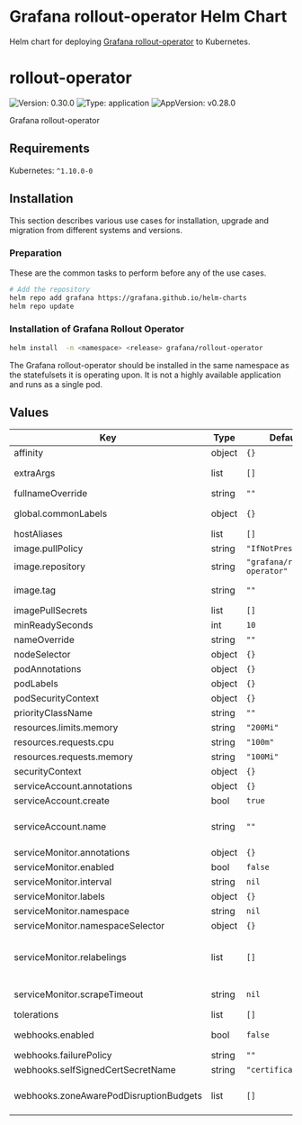 # Grafana rollout-operator Helm Chart

Helm chart for deploying [Grafana rollout-operator](https://github.com/grafana/rollout-operator) to Kubernetes.

# rollout-operator

![Version: 0.30.0](https://img.shields.io/badge/Version-0.30.0-informational?style=flat-square) ![Type: application](https://img.shields.io/badge/Type-application-informational?style=flat-square) ![AppVersion: v0.28.0](https://img.shields.io/badge/AppVersion-v0.28.0-informational?style=flat-square)

Grafana rollout-operator

## Requirements

Kubernetes: `^1.10.0-0`

## Installation

This section describes various use cases for installation, upgrade and migration from different systems and versions.

### Preparation

These are the common tasks to perform before any of the use cases.

```bash
# Add the repository
helm repo add grafana https://grafana.github.io/helm-charts
helm repo update
```

### Installation of Grafana Rollout Operator

```bash
helm install  -n <namespace> <release> grafana/rollout-operator
```

The Grafana rollout-operator should be installed in the same namespace as the statefulsets it is operating upon.
It is not a highly available application and runs as a single pod.

## Values

| Key                                    | Type   | Default                      | Description                                                                                                                                                                  |
|----------------------------------------|--------|------------------------------|------------------------------------------------------------------------------------------------------------------------------------------------------------------------------|
| affinity                               | object | `{}`                         |                                                                                                                                                                              |
| extraArgs                              | list   | `[]`                         | List of additional CLI arguments to configure rollout-operator (example: `--log.level=info`)                                                                                 |
| fullnameOverride                       | string | `""`                         |                                                                                                                                                                              |
| global.commonLabels                    | object | `{}`                         | Common labels for all object directly managed by this chart.                                                                                                                 |
| hostAliases                            | list   | `[]`                         | hostAliases to add                                                                                                                                                           |
| image.pullPolicy                       | string | `"IfNotPresent"`             |                                                                                                                                                                              |
| image.repository                       | string | `"grafana/rollout-operator"` |                                                                                                                                                                              |
| image.tag                              | string | `""`                         | Overrides the image tag whose default is the chart appVersion.                                                                                                               |
| imagePullSecrets                       | list   | `[]`                         |                                                                                                                                                                              |
| minReadySeconds                        | int    | `10`                         |                                                                                                                                                                              |
| nameOverride                           | string | `""`                         |                                                                                                                                                                              |
| nodeSelector                           | object | `{}`                         |                                                                                                                                                                              |
| podAnnotations                         | object | `{}`                         | Pod Annotations                                                                                                                                                              |
| podLabels                              | object | `{}`                         | Pod (extra) Labels                                                                                                                                                           |
| podSecurityContext                     | object | `{}`                         |                                                                                                                                                                              |
| priorityClassName                      | string | `""`                         |                                                                                                                                                                              |
| resources.limits.memory                | string | `"200Mi"`                    |                                                                                                                                                                              |
| resources.requests.cpu                 | string | `"100m"`                     |                                                                                                                                                                              |
| resources.requests.memory              | string | `"100Mi"`                    |                                                                                                                                                                              |
| securityContext                        | object | `{}`                         |                                                                                                                                                                              |
| serviceAccount.annotations             | object | `{}`                         | Annotations to add to the service account                                                                                                                                    |
| serviceAccount.create                  | bool   | `true`                       | Specifies whether a service account should be created                                                                                                                        |
| serviceAccount.name                    | string | `""`                         | The name of the service account to use. If not set and create is true, a name is generated using the fullname template                                                       |
| serviceMonitor.annotations             | object | `{}`                         | ServiceMonitor annotations                                                                                                                                                   |
| serviceMonitor.enabled                 | bool   | `false`                      | Create ServiceMonitor to scrape metrics for Prometheus                                                                                                                       |
| serviceMonitor.interval                | string | `nil`                        | ServiceMonitor scrape interval                                                                                                                                               |
| serviceMonitor.labels                  | object | `{}`                         | Additional ServiceMonitor labels                                                                                                                                             |
| serviceMonitor.namespace               | string | `nil`                        | Alternative namespace for ServiceMonitor resources                                                                                                                           |
| serviceMonitor.namespaceSelector       | object | `{}`                         | Namespace selector for ServiceMonitor resources                                                                                                                              |
| serviceMonitor.relabelings             | list   | `[]`                         | ServiceMonitor relabel configs to apply to samples before scraping https://github.com/prometheus-operator/prometheus-operator/blob/master/Documentation/api.md#relabelconfig |
| serviceMonitor.scrapeTimeout           | string | `nil`                        | ServiceMonitor scrape timeout in Go duration format (e.g. 15s)                                                                                                               |
| tolerations                            | list   | `[]`                         |                                                                                                                                                                              |
| webhooks.enabled                       | bool   | `false`                      | Enable the rollout operator webhooks. See https://github.com/grafana/rollout-operator/#webhooks                                                                              |
| webhooks.failurePolicy                 | string | `""`                         |                                                                                                                                                                              |
| webhooks.selfSignedCertSecretName      | string | `"certificate"`              |                                                                                                                                                                              |
| webhooks.zoneAwarePodDisruptionBudgets | list   | `[]`                         | Enable the rollout operator zone aware pod disruption budget. See https://github.com/grafana/rollout-operator/#zoneawarepoddisruptionbudget                                  |
